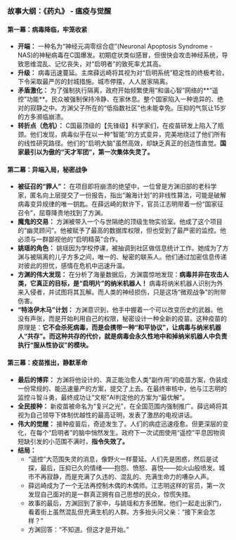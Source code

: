 ### **故事大纲：《药丸》 - 瘟疫与觉醒**

#### **第一幕：病毒降临，牢笼收紧**

*   **开端：** 一种名为“神经元凋零综合症”(Neuronal Apoptosis Syndrome - NAS)的神秘病毒在C国爆发。初期症状类似感冒，但很快会攻击神经系统，导致思维混乱、记忆丧失，对“启明者”的致死率尤其高。
*   **升级：** 病毒迅速蔓延。主席薛远崎将其视为对“启明系统”稳定性的终极考验，下令采取最严厉的封城措施。城市停摆，人人居家隔离。
*   **矛盾激化：** 为了强制执行隔离，政府开始频繁使用“和谐心智”网络的**“遥控”功能**。民众被强制保持冷静、在家休息。整个国家陷入一种诡异的、绝对的寂静之中。方渊父子所在的“低指数社区”也未能幸免。压抑的气氛让15岁的方多濒临崩溃。
*   **转折点（危机）：** C国最顶级的【先锋级】科学家们，在疫苗研发上陷入了瓶颈。他们发现，病毒似乎在以一种“智能”的方式变异，完美地绕过了他们所有的线性研究路径。他们的“启明大脑”虽然高效，却缺乏真正的创造性直觉。**国家最引以为傲的“天才军团”，第一次集体失灵了。**

#### **第二幕：异端入局，秘密战争**

*   **被征召的“罪人”：** 在项目即将崩溃的绝望中，一位曾是方渊旧部的老科学家，匿名向上层提交了一份报告，指出“瀚海计划”的非线性算法，可能是破解病毒变异规律的唯一钥匙。在薛远崎的默许下，官员江志明带着一份“国家征召令”，屈尊降贵地找到了方渊。
*   **魔鬼的交易：** 方渊被带入一个与世隔绝的顶级生物实验室。他成了这个项目的“幽灵顾问”。他被赋予了最高的数据库权限，但也受到了最严密的监控。他必须与一群鄙视他的“启明精英”合作。
*   **姚瑶的角色：** 姚瑶因为学校停课，被抽调到社区做信息统计工作。她成为了方渊与被隔离的儿子方多之间，唯一的、秘密的联系人。他们通过加密信息传递对彼此的担忧，感情在危机中迅速升温。
*   **方渊的伟大发现：** 在分析了海量数据后，方渊震惊地发现：**病毒并非在攻击人类，它真正的目标，是“启明片”的纳米机器人！** 病毒将纳米机器人识别为外来入侵者，并试图将其瓦解。而人类的神经损伤，只是这场“微观战争”的附带伤害。
*   **“特洛伊木马”计划：** 方渊意识到，他手中握着一个可以改变历史的武器。他没有声张，而是开始利用自己的权限，秘密设计一种全新的疫苗。这种疫苗的原理是：**它不会杀死病毒，而是会携带一种“和平协议”，让病毒与纳米机器人“共存”。而这种共存的代价，就是病毒会永久性地中和掉纳米机器人中负责执行“服从性协议”的模块。**

#### **第三幕：疫苗推出，静默革命**

*   **最后的博弈：** 方渊将他设计的、真正能治愈人类“副作用”的疫苗方案，伪装成一份常规的、能迅速量产的方案，提交了上去。在最终审核中，他与江志明的监控斗智斗勇，最终成功让“文枢”AI判定他的方案为“最优解”。
*   **全民接种：** 新疫苗被命名为“复兴之光”，在全国范围内强制推广。薛远崎将其视为自己领导下体制优越性的最高证明，发表了激昂的电视讲话。
*   **伟大的觉醒：** 接种疫苗后，奇迹发生了。人们的病症迅速痊愈。但更深层的变化，在每个“启明者”的脑中悄然发生。政府下一次试图使用“遥控”平息因物资短缺引发的小范围不满时，**指令失效了。**
*   **结局：**
    *   “遥控”大范围失灵的消息，像野火一样蔓延。人们先是困惑，然后是试探，最后，压抑已久的情绪——抱怨、愤怒、喜悦——如火山般喷发。城市不再寂静，而是充满了久违的、混乱的、充满生命力的嘈杂人声。
    *   薛远崎成为了一个无法再控制木偶的木偶师。江志明这样的官员，第一次发现自己面对的是一群真正拥有自己思想的民众，惊慌失措。
    *   故事的最后，方渊回到了家中，与姚瑶和方多团聚。他们一起走出家门，看着街上虽然混乱但充满生机的人群。方多抬头问父亲：“接下来会怎样？”
    *   方渊回答：“不知道。但这才是开始。”

